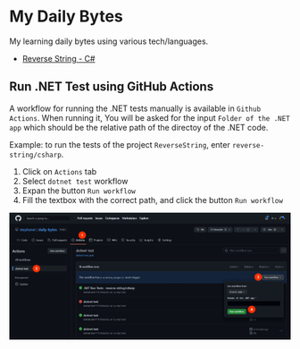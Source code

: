 # My Daily Bytes
My learning daily bytes using various tech/languages.

- [Reverse String - C#](https://github.com/stephanel/daily-bytes/tree/master/reverse-string/csharp)

## Run .NET Test using GitHub Actions

A workflow for running the .NET tests manually is available in `Github Actions`. When running it, You will be asked for the input `Folder of the .NET app` which should be the relative path of the directoy of the .NET code.

Example: to run the tests of the project `ReverseString`, enter `reverse-string/csharp`.
1. Click on `Actions` tab
2. Select `dotnet test` workflow
3. Expan the button `Run workflow`
4. Fill the textbox with the correct path, and click the button `Run workflow`

![run the 'dotnet test' workflow manually](./documentation/Manually%20run%20the%20'dotnet%20test'%20workflow.jpg)

